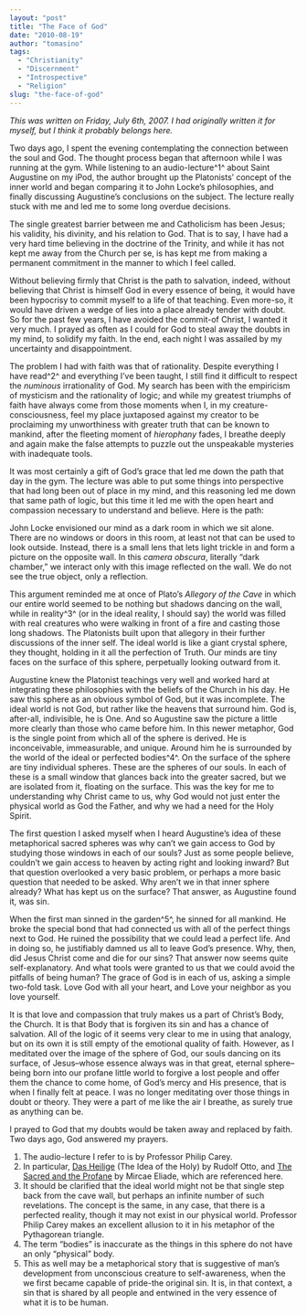 ```yaml
---
layout: "post"
title: "The Face of God"
date: "2010-08-19"
author: "tomasino"
tags:
  - "Christianity"
  - "Discernment"
  - "Introspective"
  - "Religion"
slug: "the-face-of-god"
---
```


*This was written on Friday, July 6th, 2007. I had originally written it
for myself, but I think it probably belongs here.*

Two days ago, I spent the evening contemplating the connection between
the soul and God. The thought process began that afternoon while I was
running at the gym. While listening to an audio-lecture^1^ about Saint
Augustine on my iPod, the author brought up the Platonists’ concept of
the inner world and began comparing it to John Locke’s philosophies, and
finally discussing Augustine’s conclusions on the subject. The lecture
really stuck with me and led me to some long overdue decisions.

The single greatest barrier between me and Catholicism has been Jesus;
his validity, his divinity, and his relation to God. That is to say, I
have had a very hard time believing in the doctrine of the Trinity, and
while it has not kept me away from the Church per se, is has kept me
from making a permanent commitment in the manner to which I feel called.

Without believing firmly that Christ is the path to salvation, indeed,
without believing that Christ is himself God in every essence of being,
it would have been hypocrisy to commit myself to a life of that
teaching. Even more-so, it would have driven a wedge of lies into a
place already tender with doubt. So for the past few years, I have
avoided the commit-of Christ, I wanted it very much. I prayed as often
as I could for God to steal away the doubts in my mind, to solidify my
faith. In the end, each night I was assailed by my uncertainty and
disappointment.

The problem I had with faith was that of rationality. Despite everything
I have read^2^ and everything I’ve been taught, I still find it
difficult to respect the *numinous* irrationality of God. My search has
been with the empiricism of mysticism and the rationality of logic; and
while my greatest triumphs of faith have always come from those moments
when I, in my creature-consciousness, feel my place juxtaposed against
my creator to be proclaiming my unworthiness with greater truth that can
be known to mankind, after the fleeting moment of *hierophany* fades, I
breathe deeply and again make the false attempts to puzzle out the
unspeakable mysteries with inadequate tools.

It was most certainly a gift of God’s grace that led me down the path
that day in the gym. The lecture was able to put some things into
perspective that had long been out of place in my mind, and this
reasoning led me down that same path of logic, but this time it led me
with the open heart and compassion necessary to understand and believe.
Here is the path:

John Locke envisioned our mind as a dark room in which we sit alone.
There are no windows or doors in this room, at least not that can be
used to look outside. Instead, there is a small lens that lets light
trickle in and form a picture on the opposite wall. In this *camera
obscura*, literally “dark chamber,” we interact only with this image
reflected on the wall. We do not see the true object, only a reflection.

This argument reminded me at once of Plato’s *Allegory of the Cave* in
which our entire world seemed to be nothing but shadows dancing on the
wall, while in reality^3^ (or in the ideal reality, I should say) the
world was filled with real creatures who were walking in front of a fire
and casting those long shadows. The Platonists built upon that allegory
in their further discussions of the inner self. The ideal world is like
a giant crystal sphere, they thought, holding in it all the perfection
of Truth. Our minds are tiny faces on the surface of this sphere,
perpetually looking outward from it.

Augustine knew the Platonist teachings very well and worked hard at
integrating these philosophies with the beliefs of the Church in his
day. He saw this sphere as an obvious symbol of God, but it was
incomplete. The ideal world is not God, but rather like the heavens that
surround him. God is, after-all, indivisible, he is One. And so
Augustine saw the picture a little more clearly than those who came
before him. In this newer metaphor, God is the single point from which
all of the sphere is derived. He is inconceivable, immeasurable, and
unique. Around him he is surrounded by the world of the ideal or
perfected bodies^4^. On the surface of the sphere are tiny individual
spheres. These are the spheres of our souls. In each of these is a small
window that glances back into the greater sacred, but we are isolated
from it, floating on the surface. This was the key for me to
understanding why Christ came to us, why God would not just enter the
physical world as God the Father, and why we had a need for the Holy
Spirit.

The first question I asked myself when I heard Augustine’s idea of these
metaphorical sacred spheres was why can’t we gain access to God by
studying those windows in each of our souls? Just as some people
believe, couldn’t we gain access to heaven by acting right and looking
inward? But that question overlooked a very basic problem, or perhaps a
more basic question that needed to be asked. Why aren’t we in that inner
sphere already? What has kept us on the surface? That answer, as
Augustine found it, was sin.

When the first man sinned in the garden^5^, he sinned for all mankind.
He broke the special bond that had connected us with all of the perfect
things next to God. He ruined the possibility that we could lead a
perfect life. And in doing so, he justifiably damned us all to leave
God’s presence. Why, then, did Jesus Christ come and die for our sins?
That answer now seems quite self-explanatory. And what tools were
granted to us that we could avoid the pitfalls of being human? The grace
of God is in each of us, asking a simple two-fold task. Love God with
all your heart, and Love your neighbor as you love yourself.

It is that love and compassion that truly makes us a part of Christ’s
Body, the Church. It is that Body that is forgiven its sin and has a
chance of salvation. All of the logic of it seems very clear to me in
using that analogy, but on its own it is still empty of the emotional
quality of faith. However, as I meditated over the image of the sphere
of God, our souls dancing on its surface, of Jesus–whose essence always
was in that great, eternal sphere–being born into our profane little
world to forgive a lost people and offer them the chance to come home,
of God’s mercy and His presence, that is when I finally felt at peace. I
was no longer meditating over those things in doubt or theory. They were
a part of me like the air I breathe, as surely true as anything can be.

I prayed to God that my doubts would be taken away and replaced by
faith. Two days ago, God answered my prayers.

<span style="font-size:-1; font-style:italic;"></span>

1.  The audio-lecture I refer to is by Professor Philip Carey.
2.  In particular, <u>Das Heilige</u> (The Idea of the Holy) by Rudolf
    Otto, and <u>The Sacred and the Profane</u> by Mircae Eliade, which
    are referenced here.
3.  It should be clarified that the ideal world might not be that single
    step back from the cave wall, but perhaps an infinite number of such
    revelations. The concept is the same, in any case, that there is a
    perfected reality, though it may not exist in our physical world.
    Professor Philip Carey makes an excellent allusion to it in his
    metaphor of the Pythagorean triangle.
4.  The term “bodies” is inaccurate as the things in this sphere do not
    have an only “physical” body.
5.  This as well may be a metaphorical story that is suggestive of man’s
    development from unconscious creature to self-awareness, when the we
    first became capable of pride-the original sin. It is, in that
    context, a sin that is shared by all people and entwined in the very
    essence of what it is to be human.

</span>




